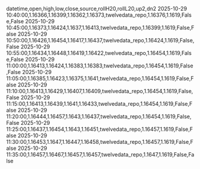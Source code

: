 datetime,open,high,low,close,source,rollH20,rollL20,up2,dn2
2025-10-29 10:40:00,1.16366,1.16399,1.16362,1.16373,twelvedata_repo,1.16376,1.1619,False,False
2025-10-29 10:45:00,1.16373,1.16424,1.1637,1.16413,twelvedata_repo,1.16399,1.1619,False,False
2025-10-29 10:50:00,1.16426,1.16454,1.16417,1.16437,twelvedata_repo,1.16424,1.1619,False,False
2025-10-29 10:55:00,1.16434,1.16448,1.16419,1.16422,twelvedata_repo,1.16454,1.1619,False,False
2025-10-29 11:00:00,1.16413,1.16424,1.16383,1.16383,twelvedata_repo,1.16454,1.1619,False,False
2025-10-29 11:05:00,1.16385,1.16423,1.16375,1.1641,twelvedata_repo,1.16454,1.1619,False,False
2025-10-29 11:10:00,1.16413,1.16429,1.16407,1.16409,twelvedata_repo,1.16454,1.1619,False,False
2025-10-29 11:15:00,1.16413,1.16439,1.1641,1.16433,twelvedata_repo,1.16454,1.1619,False,False
2025-10-29 11:20:00,1.16444,1.16457,1.1643,1.16437,twelvedata_repo,1.16454,1.1619,False,False
2025-10-29 11:25:00,1.16437,1.16454,1.1643,1.16451,twelvedata_repo,1.16457,1.1619,False,False
2025-10-29 11:30:00,1.16453,1.1647,1.16447,1.16458,twelvedata_repo,1.16457,1.1619,False,False
2025-10-29 11:35:00,1.16457,1.16467,1.16457,1.16457,twelvedata_repo,1.1647,1.1619,False,False
